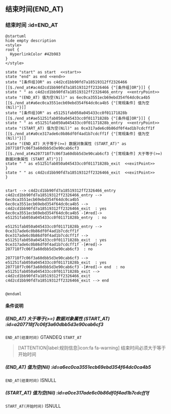 ## 结束时间(END_AT) <!-- {docsify-ignore-all} -->

   

### 结束时间 :id=END_AT

```plantuml
@startuml
hide empty description
<style>
root {
  HyperlinkColor #42b983
}
</style>

state "start" as start  <<start>>
state "end" as end <<end>>
state "[条件组]OR" as c4d2cd1bb90fd7a18519312ff2326466 [[$./end_at#ac4d2cd1bb90fd7a18519312ff2326466 {"[条件组]OR"}]] {
state " " as c4d2cd1bb90fd7a18519312ff2326466_entry  <<entryPoint>>
state "(END_AT) 值为空(Nil)" as 6ec0ca3551ecb69ebd354f64dc0ca4b5 [[$./end_at#a6ec0ca3551ecb69ebd354f64dc0ca4b5 {"[常规条件] 值为空(Nil)"}]]
state "[条件组]OR" as e51251fab050a045433cc0f01171828b [[$./end_at#ae51251fab050a045433cc0f01171828b {"[条件组]OR"}]] {
state " " as e51251fab050a045433cc0f01171828b_entry  <<entryPoint>>
state "(START_AT) 值为空(Nil)" as 0ce317ade6c0b86df0f4ad1b7cdcff1f [[$./end_at#a0ce317ade6c0b86df0f4ad1b7cdcff1f {"[常规条件] 值为空(Nil)"}]]
state "(END_AT) 大于等于(>=) 数据对象属性 (START_AT)" as 207718f7c06f3a60dbb5d3e90cab6cf3 [[$./end_at#a207718f7c06f3a60dbb5d3e90cab6cf3 {"[常规条件] 大于等于(>=) 数据对象属性 (START_AT)"}]]
state " " as e51251fab050a045433cc0f01171828b_exit  <<exitPoint>>
}
state " " as c4d2cd1bb90fd7a18519312ff2326466_exit  <<exitPoint>>
}


start --> c4d2cd1bb90fd7a18519312ff2326466_entry 
c4d2cd1bb90fd7a18519312ff2326466_entry --> 6ec0ca3551ecb69ebd354f64dc0ca4b5 
6ec0ca3551ecb69ebd354f64dc0ca4b5 --> c4d2cd1bb90fd7a18519312ff2326466_exit  : yes
6ec0ca3551ecb69ebd354f64dc0ca4b5 -[#red]-> e51251fab050a045433cc0f01171828b_entry  : no

e51251fab050a045433cc0f01171828b_entry --> 0ce317ade6c0b86df0f4ad1b7cdcff1f 
0ce317ade6c0b86df0f4ad1b7cdcff1f --> e51251fab050a045433cc0f01171828b_exit  : yes
0ce317ade6c0b86df0f4ad1b7cdcff1f -[#red]-> 207718f7c06f3a60dbb5d3e90cab6cf3  : no

207718f7c06f3a60dbb5d3e90cab6cf3 --> e51251fab050a045433cc0f01171828b_exit  : yes
207718f7c06f3a60dbb5d3e90cab6cf3 -[#red]-> end  : no
e51251fab050a045433cc0f01171828b_exit --> c4d2cd1bb90fd7a18519312ff2326466_exit 
c4d2cd1bb90fd7a18519312ff2326466_exit --> end 


@enduml
```

#### 条件说明

##### (END_AT) 大于等于(>=) 数据对象属性 (START_AT) :id=a207718f7c06f3a60dbb5d3e90cab6cf3



`END_AT(结束时间)` GTANDEQ  `START_AT`

> [!ATTENTION|label:规则信息|icon:fa fa-warning]
> 结束时间必须大于等于开始时间


##### (END_AT) 值为空(Nil) :id=a6ec0ca3551ecb69ebd354f64dc0ca4b5



`END_AT(结束时间)` ISNULL 

##### (START_AT) 值为空(Nil) :id=a0ce317ade6c0b86df0f4ad1b7cdcff1f



`START_AT(开始时间)` ISNULL 






